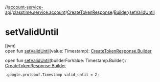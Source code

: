 //[account-service-api](../../../../index.md)/[classtime.service.account](../../index.md)/[CreateTokenResponse](../index.md)/[Builder](index.md)/[setValidUntil](set-valid-until.md)

# setValidUntil

[jvm]\
open fun [setValidUntil](set-valid-until.md)(value: Timestamp): [CreateTokenResponse.Builder](index.md)

open fun [setValidUntil](set-valid-until.md)(builderForValue: Timestamp.Builder): [CreateTokenResponse.Builder](index.md)

`.google.protobuf.Timestamp valid_until = 2;`
